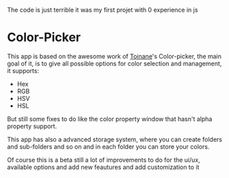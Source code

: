 The code is just terrible it was my first projet with 0 experience in js

# Color-Picker
This app is based on the awesome work of [Toinane](https://github.com/Toinane)'s Color-picker, the main goal of it, is to give all possible options for color selection and management, it supports:
- Hex
- RGB
- HSV
- HSL

But still some fixes to do like the color property window that hasn't alpha property support.

This app has also a advanced storage system, where you can create folders and sub-folders and so on and in each folder you can store your colors.

Of course this is a beta still a lot of improvements to do for the ui/ux, available options and add new feautures and add customization to it
